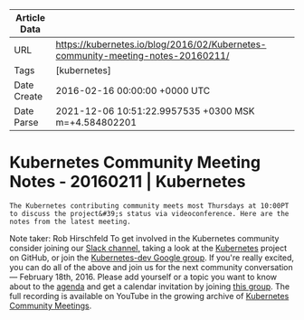 |             Article Data             ||
| ----------------- | ----------------- |
| URL               | https://kubernetes.io/blog/2016/02/Kubernetes-community-meeting-notes-20160211/        |
| Tags              | [kubernetes]       |
| Date Create       | 2016-02-16 00:00:00 &#43;0000 UTC |
| Date Parse        | 2021-12-06 10:51:22.9957535 &#43;0300 MSK m=&#43;4.584802201  |

#  Kubernetes Community Meeting Notes - 20160211  | Kubernetes

	
	
	
	
	The Kubernetes contributing community meets most Thursdays at 10:00PT to discuss the project&#39;s status via videoconference. Here are the notes from the latest meeting.
Note taker: Rob Hirschfeld
To get involved in the Kubernetes community consider joining our [Slack channel,](http://slack.k8s.io/) taking a look at the [Kubernetes](https://github.com/kubernetes/) project on GitHub, or join the [Kubernetes-dev Google group](https://groups.google.com/forum/#!forum/kubernetes-dev). If you&#39;re really excited, you can do all of the above and join us for the next community conversation — February 18th, 2016. Please add yourself or a topic you want to know about to the [agenda](https://docs.google.com/document/d/1VQDIAB0OqiSjIHI8AWMvSdceWhnz56jNpZrLs6o7NJY/edit) and get a calendar invitation by joining [this group](https://groups.google.com/forum/#!forum/kubernetes-community-video-chat).
The full recording is available on YouTube in the growing archive of [Kubernetes Community Meetings](https://www.youtube.com/playlist?list=PL69nYSiGNLP1pkHsbPjzAewvMgGUpkCnJ).


	

	


